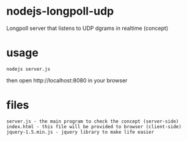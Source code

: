 # nodejs-longpoll-udp
Longpoll server that listens to UDP dgrams in realtime (concept)

# usage
```nodejs server.js```

then open http://localhost:8080 in your browser

# files
```
server.js - the main program to check the concept (server-side)
index.html - this file will be provided to browser (client-side)
jquery-1.5.min.js - jquery library to make life easier
```
